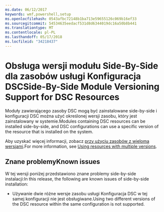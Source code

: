 ```yaml
---
ms.date: 06/12/2017
keywords: wmf,powershell,setup
ms.openlocfilehash: 0543afbc72148b1ba713e59655126c069b16ef33
ms.sourcegitcommit: 54534635eedacf531d8d6344019dc16a50b8b441
ms.translationtype: MT
ms.contentlocale: pl-PL
ms.lasthandoff: 05/17/2018
ms.locfileid: "34218437"
---
```

# <a name="side-by-side-module-versioning-support-for-dsc-resources"></a><span data-ttu-id="bc13f-102">Obsługa wersji modułu Side-By-Side dla zasobów usługi Konfiguracja DSC</span><span class="sxs-lookup"><span data-stu-id="bc13f-102">Side-By-Side Module Versioning Support for DSC Resources</span></span>

<span data-ttu-id="bc13f-103">Moduły zawierającego zasoby DSC mogą być zainstalowane side-by-side i konfiguracji DSC można użyć określonej wersji zasobu, który jest zainstalowany w systemie.</span><span class="sxs-lookup"><span data-stu-id="bc13f-103">Modules containing DSC resources can be installed side-by-side, and DSC configurations can use a specific version of the resource that is installed on the system.</span></span>

<span data-ttu-id="bc13f-104">Aby uzyskać więcej informacji, zobacz [przy użyciu zasobów z wieloma wersjami](https://msdn.microsoft.com/powershell/dsc/sxsresource).</span><span class="sxs-lookup"><span data-stu-id="bc13f-104">For more information, see [Using resources with multiple versions](https://msdn.microsoft.com/powershell/dsc/sxsresource).</span></span>

## <a name="known-issues"></a><span data-ttu-id="bc13f-105">Znane problemy</span><span class="sxs-lookup"><span data-stu-id="bc13f-105">Known issues</span></span>

<span data-ttu-id="bc13f-106">W tej wersji poniżej przedstawiono znane problemy side-by-side instalacji:</span><span class="sxs-lookup"><span data-stu-id="bc13f-106">In this release, the following are known issues of side-by-side installation:</span></span>

-   <span data-ttu-id="bc13f-107">Używanie dwie różne wersje zasobu usługi Konfiguracja DSC w tej samej konfiguracji nie jest obsługiwane.</span><span class="sxs-lookup"><span data-stu-id="bc13f-107">Using two different versions of the DSC resource within the same configuration is not supported.</span></span>
